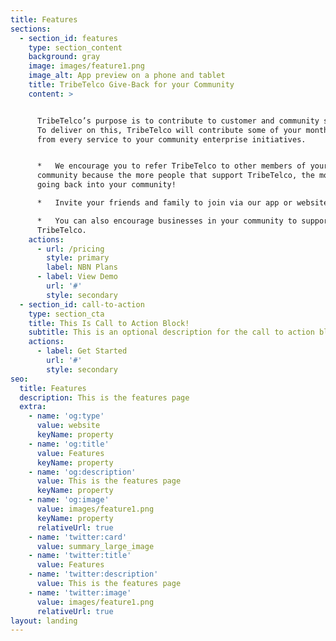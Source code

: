 ```yaml
---
title: Features
sections:
  - section_id: features
    type: section_content
    background: gray
    image: images/feature1.png
    image_alt: App preview on a phone and tablet
    title: TribeTelco Give-Back for your Community
    content: >


      TribeTelco’s purpose is to contribute to customer and community success. 
      To deliver on this, TribeTelco will contribute some of your monthly spend
      from every service to your community enterprise initiatives.


      *   We encourage you to refer TribeTelco to other members of your
      community because the more people that support TribeTelco, the more money
      going back into your community!

      *   Invite your friends and family to join via our app or website.

      *   You can also encourage businesses in your community to support
      TribeTelco.
    actions:
      - url: /pricing
        style: primary
        label: NBN Plans
      - label: View Demo
        url: '#'
        style: secondary
  - section_id: call-to-action
    type: section_cta
    title: This Is Call to Action Block!
    subtitle: This is an optional description for the call to action block.
    actions:
      - label: Get Started
        url: '#'
        style: secondary
seo:
  title: Features
  description: This is the features page
  extra:
    - name: 'og:type'
      value: website
      keyName: property
    - name: 'og:title'
      value: Features
      keyName: property
    - name: 'og:description'
      value: This is the features page
      keyName: property
    - name: 'og:image'
      value: images/feature1.png
      keyName: property
      relativeUrl: true
    - name: 'twitter:card'
      value: summary_large_image
    - name: 'twitter:title'
      value: Features
    - name: 'twitter:description'
      value: This is the features page
    - name: 'twitter:image'
      value: images/feature1.png
      relativeUrl: true
layout: landing
---
```

